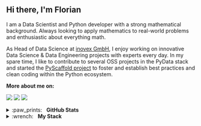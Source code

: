 ## Hi there, I'm Florian

I am a Data Scientist and Python developer with a strong mathematical background. Always looking to apply mathematics to real-world problems and enthusiastic about everything math.

As Head of Data Science at [inovex GmbH](https://www.inovex.de/en/), I enjoy working on innovative Data Science & Data Engineering projects with experts every day. In my spare time, I like to contribute to several OSS projects in the PyData stack and started the [PyScaffold project](https://github.com/pyscaffold) to foster and establish best practices and clean coding within the Python ecosystem.

**More about me on:**

[<img src="https://img.shields.io/badge/linkedin-%230077B5.svg?&style=for-the-badge&logo=linkedin&logoColor=white"/>](https://www.linkedin.com/in/florianwilhelm/)
[<img src="https://img.shields.io/badge/my_blog-%2312100E.svg?&style=for-the-badge&logo=medium&logoColor=white"/>](https://florianwilhelm.info/)
[<img src="https://img.shields.io/badge/twitter-%231DA1F2.svg?&style=for-the-badge&logo=twitter&logoColor=white"/>](https://twitter.com/FlorianWilhelm)


<details>
  <summary>:paw_prints:&nbsp;&nbsp;&nbsp;<b>GitHub Stats</b></summary>
  <br/>
  <p align='center'>
    <a href="#"><img src="https://github-readme-stats.vercel.app/api?username=FlorianWilhelm&show_icons=true&count_private=true&theme=dark" width="355"></a>
    <a href="#"><img src="https://github-readme-stats.vercel.app/api/top-langs/?username=FlorianWilhelm&layout=compact&theme=dark&hide=jupyter%20notebook" width="350"></a>
   </p>  
</details>

<details>
	<summary>:wrench:&nbsp;&nbsp;&nbsp;<b>My Stack</b></summary>
	<br/>
 
![Python](https://img.shields.io/badge/-Python-05122A?style=flat&logo=python)&nbsp;
![Pandas](https://img.shields.io/badge/-Pandas-05122A?style=flat&logo=pandas)&nbsp;
![NumPy](https://img.shields.io/badge/-NumPy-05122A?style=flat&logo=numpy&logoColor=6EA5C6)&nbsp;
![SciPy](https://img.shields.io/badge/-SciPy-05122A?style=flat&logo=scipy&logoColor=8CAAE6)&nbsp;
![Scikit-Learn](https://img.shields.io/badge/-Scikit--Learn-05122A?style=flat&logo=scikit-learn&logoColor=F7931E)&nbsp;
![PyTorch](https://img.shields.io/badge/-PyTorch-05122A?style=flat&logo=pytorch&logoColor=EE4C2C)&nbsp;
![Jupyter](https://img.shields.io/badge/-Jupyter-05122A?style=flat&logo=jupyter&logoColor=F37626)&nbsp;
![Anaconda](https://img.shields.io/badge/-Anaconda-05122A?style=flat&logo=anaconda&logoColor=44A833)&nbsp;
![pre-commit](https://img.shields.io/badge/-pre--commit-05122A?style=flat&logo=pre-commit&logoColor=FAB040)&nbsp;
![Cirrus CI](https://img.shields.io/badge/-Cirus_CI-05122A?style=flat&logo=cirrus-ci&logoColor=4051B5)&nbsp;
![Git](https://img.shields.io/badge/-Git-05122A?style=flat&logo=git)&nbsp;
![GitHub](https://img.shields.io/badge/-GitHub-05122A?style=flat&logo=github)&nbsp;
![Markdown](https://img.shields.io/badge/-Markdown-05122A?style=flat&logo=markdown)&nbsp;
![PyCharm](https://img.shields.io/badge/-PyCharm-05122A?style=flat&logo=pycharm&logoColor=7CD68D)&nbsp;

</details>

